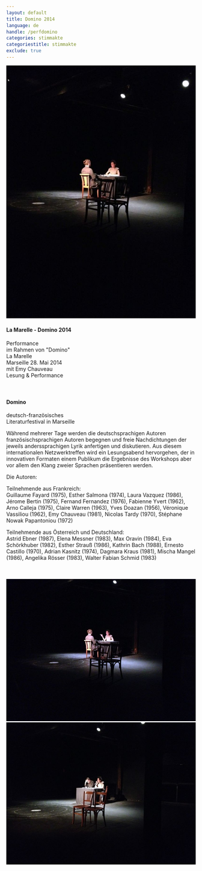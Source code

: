 ```yaml
---
layout: default
title: Domino 2014
language: de
handle: /perfdomino
categories: stimmakte
categoriestitle: stimmakte
exclude: true
---
```


<a rel="lightbox" data-lightbox="example-1" href="/galeries/performance-domino/Image02.jpg" title="Performance Domino 2014"><img src="/galeries/performance-domino/Image02.jpg" alt="Performance Traces of History 2014" class="img-left"></a>
#### La Marelle - Domino 2014  
  
Performance  
im Rahmen von "Domino"  
La Marelle  
Marseille 28. Mai 2014  
mit Emy Chauveau  
Lesung & Performance  
<br style="clear:both" />
<br style="clear:both" />

#### Domino

deutsch-französisches  
Literaturfestival in Marseille  

Während mehrerer Tage werden die deutschsprachigen Autoren französischsprachigen Autoren begegnen und freie Nachdichtungen der jeweils anderssprachigen Lyrik anfertigen und diskutieren. Aus diesem internationalen Netzwerktreffen wird ein Lesungsabend hervorgehen, der in innovativen Formaten einem Publikum die Ergebnisse des Workshops aber vor allem den Klang zweier Sprachen präsentieren werden.  

Die Autoren:

Teilnehmende aus Frankreich:  
Guillaume Fayard (1975), Esther Salmona (1974), Laura Vazquez (1986), Jérome Bertin (1975), Fernand Fernandez (1976), Fabienne Yvert (1962), Arno Calleja (1975), Claire Warren (1963), Yves Doazan (1956), Véronique Vassiliou (1962), Emy Chauveau (1981), Nicolas Tardy (1970), Stéphane Nowak Papantoniou (1972)  
  
Teilnehmende aus Österreich und Deutschland:  
Astrid Ebner (1987), Elena Messner (1983), Max Oravin (1984), Eva Schörkhuber (1982), Esther Strauß (1986), Kathrin Bach (1988), Ernesto Castillo (1970), Adrian Kasnitz (1974), Dagmara Kraus (1981), Mischa Mangel (1986), Angelika Rösser (1983), Walter Fabian Schmid (1983)  

<br style="clear:both" />
<br style="clear:both" />
<a rel="lightbox" data-lightbox="example-1" href="/galeries/performance-domino/Image01.jpg" title="Performance Domino 1"><img src="/galeries/performance-domino/Image01.jpg" alt="Performance Domino 1" class="img-left2"></a>
<a rel="lightbox" data-lightbox="example-1" href="/galeries/performance-domino/Image03.jpg" title="Performance Domino 2"><img src="/galeries/performance-domino/Image03.jpg" alt="Performance Domino 2" class="img-right2"></a>

<br style="clear:both" />
<br style="clear:both" />

